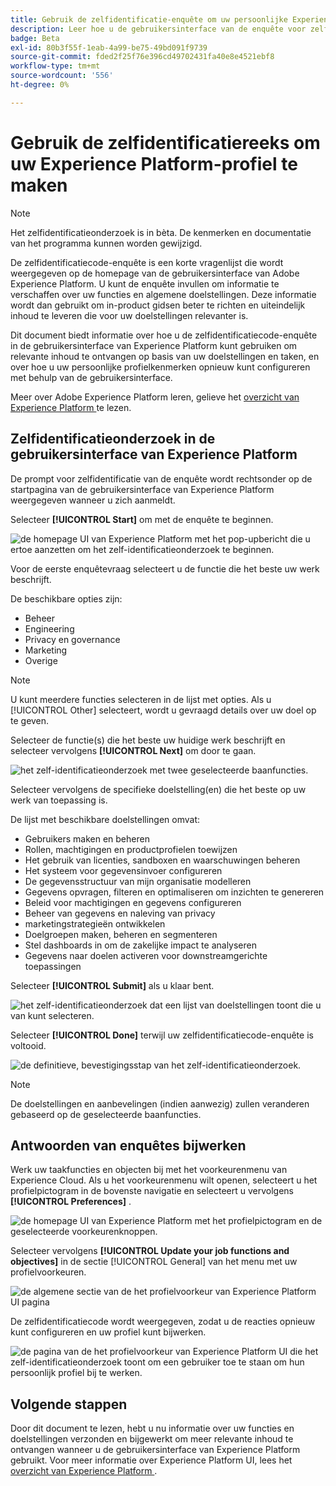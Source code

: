 ```yaml
---
title: Gebruik de zelfidentificatie-enquête om uw persoonlijke Experience Platform-profiel samen te stellen
description: Leer hoe u de gebruikersinterface van de enquête voor zelfidentificatie gebruikt om relevante inhoud te ontvangen op basis van uw taakfuncties en verwante doelstellingen.
badge: Beta
exl-id: 80b3f55f-1eab-4a99-be75-49bd091f9739
source-git-commit: fded2f25f76e396cd49702431fa40e8e4521ebf8
workflow-type: tm+mt
source-wordcount: '556'
ht-degree: 0%

---
```


# Gebruik de zelfidentificatiereeks om uw Experience Platform-profiel te maken

>[!NOTE]
>
>Het zelfidentificatieonderzoek is in bèta. De kenmerken en documentatie van het programma kunnen worden gewijzigd.

De zelfidentificatiecode-enquête is een korte vragenlijst die wordt weergegeven op de homepage van de gebruikersinterface van Adobe Experience Platform. U kunt de enquête invullen om informatie te verschaffen over uw functies en algemene doelstellingen. Deze informatie wordt dan gebruikt om in-product gidsen beter te richten en uiteindelijk inhoud te leveren die voor uw doelstellingen relevanter is.

Dit document biedt informatie over hoe u de zelfidentificatiecode-enquête in de gebruikersinterface van Experience Platform kunt gebruiken om relevante inhoud te ontvangen op basis van uw doelstellingen en taken, en over hoe u uw persoonlijke profielkenmerken opnieuw kunt configureren met behulp van de gebruikersinterface.

Meer over Adobe Experience Platform leren, gelieve het [ overzicht van Experience Platform ](home.md) te lezen.

## Zelfidentificatieonderzoek in de gebruikersinterface van Experience Platform

De prompt voor zelfidentificatie van de enquête wordt rechtsonder op de startpagina van de gebruikersinterface van Experience Platform weergegeven wanneer u zich aanmeldt.

Selecteer **[!UICONTROL Start]** om met de enquête te beginnen.

![ de homepage UI van Experience Platform met het pop-upbericht die u ertoe aanzetten om het zelf-identificatieonderzoek te beginnen.](./images/survey/survey-prompt.png)

Voor de eerste enquêtevraag selecteert u de functie die het beste uw werk beschrijft.

De beschikbare opties zijn:

* Beheer
* Engineering
* Privacy en governance
* Marketing
* Overige

>[!NOTE]
>
>U kunt meerdere functies selecteren in de lijst met opties. Als u [!UICONTROL Other] selecteert, wordt u gevraagd details over uw doel op te geven.

Selecteer de functie(s) die het beste uw huidige werk beschrijft en selecteer vervolgens **[!UICONTROL Next]** om door te gaan.

![ het zelf-identificatieonderzoek met twee geselecteerde baanfuncties.](./images/survey/select-functions.png)

Selecteer vervolgens de specifieke doelstelling(en) die het beste op uw werk van toepassing is.

De lijst met beschikbare doelstellingen omvat:

* Gebruikers maken en beheren
* Rollen, machtigingen en productprofielen toewijzen
* Het gebruik van licenties, sandboxen en waarschuwingen beheren
* Het systeem voor gegevensinvoer configureren
* De gegevensstructuur van mijn organisatie modelleren
* Gegevens opvragen, filteren en optimaliseren om inzichten te genereren
* Beleid voor machtigingen en gegevens configureren
* Beheer van gegevens en naleving van privacy
* marketingstrategieën ontwikkelen
* Doelgroepen maken, beheren en segmenteren
* Stel dashboards in om de zakelijke impact te analyseren
* Gegevens naar doelen activeren voor downstreamgerichte toepassingen

Selecteer **[!UICONTROL Submit]** als u klaar bent.

![ het zelf-identificatieonderzoek dat een lijst van doelstellingen toont die u van kunt selecteren.](./images/survey/select-objectives.png)

Selecteer **[!UICONTROL Done]** terwijl uw zelfidentificatiecode-enquête is voltooid.

![ de definitieve, bevestigingsstap van het zelf-identificatieonderzoek.](./images/survey/survey-complete.png)

>[!NOTE]
>
>De doelstellingen en aanbevelingen (indien aanwezig) zullen veranderen gebaseerd op de geselecteerde baanfuncties.

## Antwoorden van enquêtes bijwerken

Werk uw taakfuncties en objecten bij met het voorkeurenmenu van Experience Cloud. Als u het voorkeurenmenu wilt openen, selecteert u het profielpictogram in de bovenste navigatie en selecteert u vervolgens **[!UICONTROL Preferences]** .

![ de homepage UI van Experience Platform met het profielpictogram en de geselecteerde voorkeurenknoppen.](./images/survey/preferences.png)

Selecteer vervolgens **[!UICONTROL Update your job functions and objectives]** in de sectie [!UICONTROL General] van het menu met uw profielvoorkeuren.

![ de algemene sectie van de het profielvoorkeur van Experience Platform UI pagina ](./images/survey/update.png)

De zelfidentificatiecode wordt weergegeven, zodat u de reacties opnieuw kunt configureren en uw profiel kunt bijwerken.

![ de pagina van de het profielvoorkeur van Experience Platform UI die het zelf-identificatieonderzoek toont om een gebruiker toe te staan om hun persoonlijk profiel bij te werken.](./images/survey/new-survey.png)

## Volgende stappen

Door dit document te lezen, hebt u nu informatie over uw functies en doelstellingen verzonden en bijgewerkt om meer relevante inhoud te ontvangen wanneer u de gebruikersinterface van Experience Platform gebruikt. Voor meer informatie over Experience Platform UI, lees het [ overzicht van Experience Platform ](home.md).
